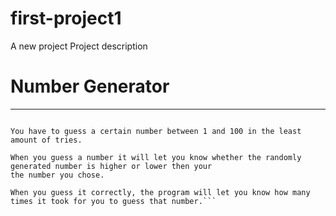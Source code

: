 # first-project1
A new project
Project description

# Number Generator

--------------------------------------------------------------------------------------------------------------------------
```The project I uploaded is a number generator.

You have to guess a certain number between 1 and 100 in the least amount of tries.  

When you guess a number it will let you know whether the randomly generated number is higher or lower then your 
the number you chose.  

When you guess it correctly, the program will let you know how many times it took for you to guess that number.```
